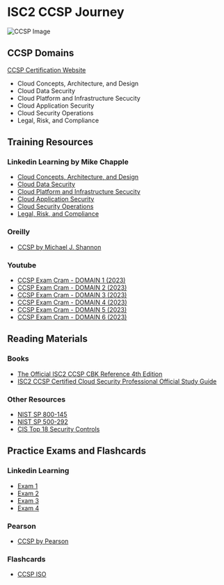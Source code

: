 # ISC2 CCSP Journey
![CCSP Image](https://github.com/meliodaaf/isc2_ccsp_journey/blob/main/files/ccsp.png)
## CCSP Domains
[CCSP Certification Website](https://www.isc2.org/certifications/ccsp)
- Cloud Concepts, Architecture, and Design
- Cloud Data Security
- Cloud Platform and Infrastructure Secucity
- Cloud Application Security
- Cloud Security Operations
- Legal, Risk, and Compliance

## Training Resources
### Linkedin Learning by Mike Chapple
- [Cloud Concepts, Architecture, and Design](https://www.linkedin.com/learning/ccsp-cert-prep-1-cloud-concepts-architecture-and-design-14683746/cloud-concepts?u=42751868)
- [Cloud Data Security](https://www.linkedin.com/learning/ccsp-cert-prep-2-data-security/securing-data-in-the-cloud?u=42751868)
- [Cloud Platform and Infrastructure Secucity](https://www.linkedin.com/learning/ccsp-cert-prep-3-cloud-platform-and-infrastructure-security-14775455/building-a-secure-cloud-platform?u=42751868)
- [Cloud Application Security](https://www.linkedin.com/learning/ccsp-cert-prep-4-cloud-application-security-14796064/securing-cloud-applications?u=42751868)
- [Cloud Security Operations](https://www.linkedin.com/learning/search?keywords=ccsp&u=42751868)
- [Legal, Risk, and Compliance](https://www.linkedin.com/learning/ccsp-cert-prep-6-legal-risk-and-compliance-17457062/quantitative-risk-assessment?u=42751868)

### Oreilly
- [CCSP by Michael J. Shannon](https://learning.oreilly.com/course/certified-cloud-security/9780138170622/)

### Youtube
- [CCSP Exam Cram - DOMAIN 1 (2023)](https://www.youtube.com/watch?v=bQSUsRCv19w&list=PL7XJSuT7Dq_X0AupQwU8YOGV3TsoPAcD0&index=2)
- [CCSP Exam Cram - DOMAIN 2 (2023)](https://www.youtube.com/watch?v=tK2LiepVC8E&list=PL7XJSuT7Dq_X0AupQwU8YOGV3TsoPAcD0&index=3)
- [CCSP Exam Cram - DOMAIN 3 (2023)](https://www.youtube.com/watch?v=tK2LiepVC8E&list=PL7XJSuT7Dq_X0AupQwU8YOGV3TsoPAcD0&index=4)
- [CCSP Exam Cram - DOMAIN 4 (2023)](https://www.youtube.com/watch?v=tK2LiepVC8E&list=PL7XJSuT7Dq_X0AupQwU8YOGV3TsoPAcD0&index=5)
- [CCSP Exam Cram - DOMAIN 5 (2023)](https://www.youtube.com/watch?v=tK2LiepVC8E&list=PL7XJSuT7Dq_X0AupQwU8YOGV3TsoPAcD0&index=6)
- [CCSP Exam Cram - DOMAIN 6 (2023)](https://www.youtube.com/watch?v=asuzaS0wpM8&list=PL7XJSuT7Dq_X0AupQwU8YOGV3TsoPAcD0&index=7)


## Reading Materials
### Books
- <a target="_blank" href="https://www.amazon.com/gp/product/1119909015/ref=ox_sc_act_title_1?smid=ATVPDKIKX0DER&amp;psc=1&_encoding=UTF8&tag=clarencesubia-20&linkCode=ur2&linkId=5de8dd897e0aaf8214fa5421bcc66561&camp=1789&creative=9325">The Official ISC2 CCSP CBK Reference 4th Edition</a>
- <a target="_blank" href="https://www.amazon.com/gp/product/1119909376/ref=ox_sc_act_title_2?smid=ATVPDKIKX0DER&amp;psc=1&_encoding=UTF8&tag=clarencesubia-20&linkCode=ur2&linkId=860b89f6909f087076748f60a9305b48&camp=1789&creative=9325">ISC2 CCSP Certified Cloud Security Professional Official Study Guide</a>

### Other Resources
- [NIST SP 800-145](https://csrc.nist.gov/pubs/sp/800/145/final)
- [NIST SP 500-292](https://www.nist.gov/publications/nist-cloud-computing-reference-architecture)
- [CIS Top 18 Security Controls](https://www.cisecurity.org/controls/cis-controls-list)

## Practice Exams and Flashcards
### Linkedin Learning
- [Exam 1](https://www.linkedin.com/learning/practice-exam-1-for-isc2-certified-cloud-security-professional-ccsp/about-the-practice-exam?u=42751868)
- [Exam 2](https://www.linkedin.com/learning/practice-exam-2-for-isc2-certified-cloud-security-professional-ccsp/about-the-practice-exam?u=42751868)
- [Exam 3](https://www.linkedin.com/learning/practice-exam-3-for-isc2-certified-cloud-security-professional-ccsp/about-the-practice-exam?u=42751868)
- [Exam 4](https://www.linkedin.com/learning/practice-exam-4-for-isc2-certified-cloud-security-professional-ccsp/about-the-practice-exam?u=42751868)

### Pearson
- [CCSP by Pearson](https://learning.oreilly.com/certifications/9780137931057/)

### Flashcards
- [CCSP ISO](https://quizlet.com/gb/706651378/ccsp-iso-flash-cards/?x=1jqU&i=1pa721)
